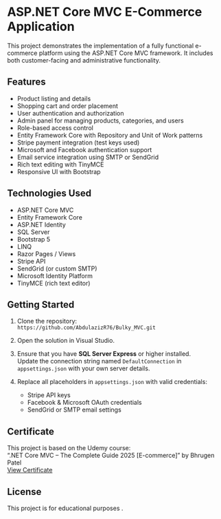 # ASP.NET Core MVC E-Commerce Application

This project demonstrates the implementation of a fully functional e-commerce platform using the ASP.NET Core MVC framework. It includes both customer-facing and administrative functionality.

## Features

- Product listing and details
- Shopping cart and order placement
- User authentication and authorization
- Admin panel for managing products, categories, and users
- Role-based access control
- Entity Framework Core with Repository and Unit of Work patterns
- Stripe payment integration (test keys used)
- Microsoft and Facebook authentication support
- Email service integration using SMTP or SendGrid
- Rich text editing with TinyMCE
- Responsive UI with Bootstrap

## Technologies Used

- ASP.NET Core MVC
- Entity Framework Core
- ASP.NET Identity
- SQL Server
- Bootstrap 5
- LINQ
- Razor Pages / Views
- Stripe API
- SendGrid (or custom SMTP)
- Microsoft Identity Platform
- TinyMCE (rich text editor)

## Getting Started

1. Clone the repository:  
   `https://github.com/AbdulazizR76/Bulky_MVC.git`

2. Open the solution in Visual Studio.

3. Ensure that you have **SQL Server Express** or higher installed.  
   Update the connection string named `DefaultConnection` in `appsettings.json` with your own server details.

4. Replace all placeholders in `appsettings.json` with valid credentials:
   - Stripe API keys
   - Facebook & Microsoft OAuth credentials
   - SendGrid or SMTP email settings


## Certificate

This project is based on the Udemy course:  
“.NET Core MVC – The Complete Guide 2025 [E-commerce]” by Bhrugen Patel  
[View Certificate](https://www.udemy.com/certificate/UC-eaa5d50e-15a1-4de4-a1e6-43f6fba3225b/)


## License
This project is for educational purposes .


